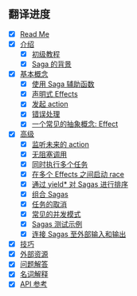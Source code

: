 ## 翻译进度

* [x] [Read Me](/README.md)
* [x] [介绍](/docs/introduction/README.md)
  * [x] [初级教程](/docs/introduction/BeginnerTutorial.md)
  * [x] [Saga 的背景](/docs/introduction/SagaBackground.md)
* [x] [基本概念](/docs/basics/README.md)
  * [x] [使用 Saga 辅助函数](/docs/basics/UsingSagaHelpers.md)
  * [x] [声明式 Effects](/docs/basics/DeclarativeEffects.md)
  * [x] [发起 action](/docs/basics/DispatchingActions.md)
  * [x] [错误处理](/docs/basics/ErrorHandling.md)
  * [x] [一个常见的抽象概念: Effect](/docs/basics/Effect.md)
* [x] [高级](/docs/advanced/README.md)
  * [x] [监听未来的 action](/docs/advanced/FutureActions.md)
  * [x] [无阻塞调用](/docs/advanced/NonBlockingCalls.md)
  * [x] [同时执行多个任务](/docs/advanced/RunningTasksInParallel.md)
  * [x] [在多个 Effects 之间启动 race](/docs/advanced/RacingEffects.md)
  * [x] [通过 yield* 对 Sagas 进行排序](/docs/advanced/SequencingSagas.md)
  * [x] [组合 Sagas](/docs/advanced/ComposingSagas.md)
  * [x] [任务的取消](/docs/advanced/TaskCancellation.md)
  * [x] [常见的并发模式](/docs/advanced/Concurrency.md)
  * [x] [Sagas 测试示例](/docs/advanced/Testing.md)
  * [x] [连接 Sagas 至外部输入和输出](/docs/advanced/UsingRunSaga.md)
* [x] [技巧](/docs/recipes/README.md)
* [x] [外部资源](/docs/ExternalResources.md)
* [x] [问题解答](/docs/Troubleshooting.md)
* [x] [名词解释](/docs/Glossary.md)
* [x] [API 参考](/docs/api/README.md)
